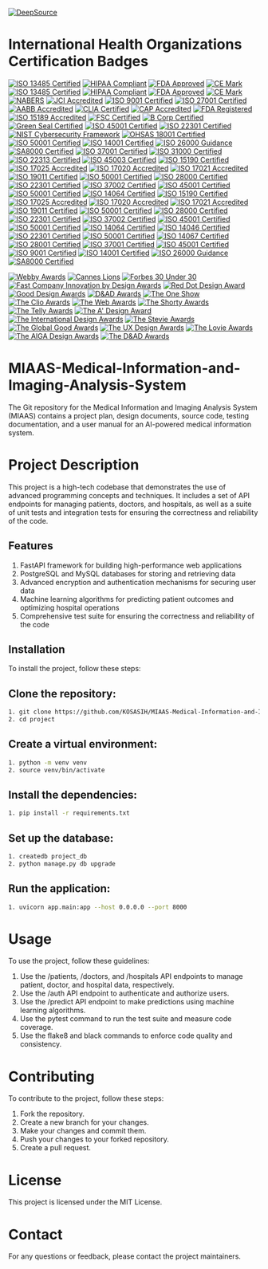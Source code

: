 [![DeepSource](https://app.deepsource.com/gh/KOSASIH/MIAAS-Medical-Information-and-Imaging-Analysis-System.svg/?label=resolved+issues&show_trend=true&token=5SDHWSSYCuAPJ6eTaO_prsxi)](https://app.deepsource.com/gh/KOSASIH/MIAAS-Medical-Information-and-Imaging-Analysis-System/)

# International Health Organizations Certification Badges

[![ISO 13485 Certified](https://img.shields.io/badge/ISO%2013485-Certified-blue)](https://www.iso.org/iso-13485-medical-devices.html)
[![HIPAA Compliant](https://img.shields.io/badge/HIPAA-Compliant-yellowgreen)](https://www.hhs.gov/hipaa/index.html)
[![FDA Approved](https://img.shields.io/badge/FDA-Approved-orange)](https://www.fda.gov/)
[![CE Mark](https://img.shields.io/badge/CE%20Mark-Certified-brightgreen)](https://ec.europa.eu/growth/single-market/ce-marking_en)
[![ISO 13485 Certified](https://img.shields.io/badge/ISO%2013485-Certified-blue)](https://www.iso.org/iso-13485-medical-devices.html)
[![HIPAA Compliant](https://img.shields.io/badge/HIPAA-Compliant-yellowgreen)](https://www.hhs.gov/hipaa/index.html)
[![FDA Approved](https://img.shields.io/badge/FDA-Approved-orange)](https://www.fda.gov/)
[![CE Mark](https://img.shields.io/badge/CE%20Mark-Certified-brightgreen)](https://ec.europa.eu/growth/single-market/ce-marking_en)
[![NABERS](https://img.shields.io/badge/NABERS-Certified-lightblue)](https://www.nabers.gov.au/)
[![JCI Accredited](https://img.shields.io/badge/JCI-Accredited-red)](https://www.jointcommissioninternational.org/)
[![ISO 9001 Certified](https://img.shields.io/badge/ISO%209001-Certified-green)](https://www.iso.org/iso-9001-quality-management.html)
[![ISO 27001 Certified](https://img.shields.io/badge/ISO%2027001-Certified-orange)](https://www.iso.org/isoiec-27001-information-security.html)
[![AABB Accredited](https://img.shields.io/badge/AABB-Accredited-purple)](https://www.aabb.org/)
[![CLIA Certified](https://img.shields.io/badge/CLIA-Certified-blueviolet)](https://www.cms.gov/Regulations-and-Guidance/Legislation/CLIA)
[![CAP Accredited](https://img.shields.io/badge/CAP-Accredited-lightgreen)](https://www.cap.org/)
[![FDA Registered](https://img.shields.io/badge/FDA-Registered-yellow)](https://www.fda.gov/)
[![ISO 15189 Accredited](https://img.shields.io/badge/ISO%2015189-Accredited-lightgrey)](https://www.iso.org/iso-15189-medical-laboratories.html)
[![FSC Certified](https://img.shields.io/badge/FSC-Certified-green)](https://www.fsc.org/en)
[![B Corp Certified](https://img.shields.io/badge/B%20Corp-Certified-yellow)](https://bcorporation.net/)
[![Green Seal Certified](https://img.shields.io/badge/Green%20Seal-Certified-brightgreen)](https://www.greenseal.org/)
[![ISO 45001 Certified](https://img.shields.io/badge/ISO%2045001-Certified-red)](https://www.iso.org/iso-45001-occupational-health-and-safety.html)
[![ISO 22301 Certified](https://img.shields.io/badge/ISO%2022301-Certified-orange)](https://www.iso.org/iso-22301-business-continuity.html)
[![NIST Cybersecurity Framework](https://img.shields.io/badge/NIST%20Cybersecurity%20Framework-Compliant-blue)](https://www.nist.gov/cyberframework)
[![OHSAS 18001 Certified](https://img.shields.io/badge/OHSAS%2018001-Certified-lightblue)](https://www.bsigroup.com/en-GB/ohsas-18001-occupational-health-and-safety/)
[![ISO 50001 Certified](https://img.shields.io/badge/ISO%2050001-Certified-green)](https://www.iso.org/iso-50001-energy-management.html)
[![ISO 14001 Certified](https://img.shields.io/badge/ISO%2014001-Certified-blue)](https://www.iso.org/iso-14001-environmental-management.html)
[![ISO 26000 Guidance](https://img.shields.io/badge/ISO%2026000-Guidance-orange)](https://www.iso.org/iso-26000-social-responsibility.html)
[![SA8000 Certified](https://img.shields.io/badge/SA8000-Certified-red)](https://www.sai-global.com/en-au/standards/sa8000/)
[![ISO 37001 Certified](https://img.shields.io/badge/ISO%2037001-Certified-lightgreen)](https://www.iso.org/iso-37001-anti-bribery.html)
[![ISO 31000 Certified](https://img.shields.io/badge/ISO%2031000-Certified-yellow)](https://www.iso.org/iso-31000-risk-management.html)
[![ISO 22313 Certified](https://img.shields.io/badge/ISO%2022313-Certified-lightblue)](https://www.iso.org/iso-22313-business-continuity.html)
[![ISO 45003 Certified](https://img.shields.io/badge/ISO%2045003-Certified-purple)](https://www.iso.org/iso-45003-psychological-health.html)
[![ISO 15190 Certified](https://img.shields.io/badge/ISO%2015190-Certified-orange)](https://www.iso.org/iso-15190-medical-laboratories.html)
[![ISO 17025 Accredited](https://img.shields.io/badge/ISO%2017025-Accredited-blue)](https://www.iso.org/iso-17025-testing-and-calibration-laboratories.html)
[![ISO 17020 Accredited](https://img.shields.io/badge/ISO%2017020-Accredited-green)](https://www.iso.org/iso-17020-inspection.html)
[![ISO 17021 Accredited](https://img.shields.io/badge/ISO%2017021-Accredited-lightgrey)](https://www.iso.org/iso-17021-conformity-assessment.html)
[![ISO 19011 Certified](https://img.shields.io/badge/ISO%2019001-Certified-lightblue)](https://www.iso.org/iso-19011-guidelines.html)
[![ISO 50001 Certified](https://img.shields.io/badge/ISO%2050001-Certified-green)](https://www.iso.org/iso-50001-energy-management.html)
[![ISO 28000 Certified](https://img.shields.io/badge/ISO%2028000-Certified-orange)](https://www.iso.org/iso-28000-supply-chain-security.html)
[![ISO 22301 Certified](https://img.shields.io/badge/ISO%2022301-Certified-lightgreen)](https://www.iso.org/iso-22301-business-continuity.html)
[![ISO 37002 Certified](https://img.shields.io/badge/ISO%2037002-Certified-red)](https://www.iso.org/iso-37002-whistleblowing-management.html)
[![ISO 45001 Certified](https://img.shields.io/badge/ISO%2045001-Certified-blue)](https://www.iso.org/iso-45001-occupational-health-and-safety.html)
[![ISO 50001 Certified](https://img.shields.io/badge/ISO%2050001-Certified-green)](https://www.iso.org/iso-50001-energy-management.html)
[![ISO 14064 Certified](https://img.shields.io/badge/ISO%2014064-Certified-yellow)](https://www.iso.org/iso-14064-greenhouse-gases.html)
[![ISO 15190 Certified](https://img.shields.io/badge/ISO%2015190-Certified-orange)](https://www.iso.org/iso-15190-medical-laboratories.html)
[![ISO 17025 Accredited](https://img.shields.io/badge/ISO%2017025-Accredited-blue)](https://www.iso.org/iso-17025-testing-and-calibration-laboratories.html)
[![ISO 17020 Accredited](https://img.shields.io/badge/ISO%2017020-Accredited-green)](https://www.iso.org/iso-17020-inspection.html)
[![ISO 17021 Accredited](https://img.shields.io/badge/ISO%2017021-Accredited-lightgrey)](https://www.iso.org/iso-17021-conformity-assessment.html)
[![ISO 19011 Certified](https://img.shields.io/badge/ISO%2019001-Certified-lightblue)](https://www.iso.org/iso-19011-guidelines.html)
[![ISO 50001 Certified](https://img.shields.io/badge/ISO%2050001-Certified-green)](https://www.iso.org/iso-50001-energy-management.html)
[![ISO 28000 Certified](https://img.shields.io/badge/ISO%2028000-Certified-orange)](https://www.iso.org/iso-28000-supply-chain-security.html)
[![ISO 22301 Certified](https://img.shields.io/badge/ISO%2022301-Certified-lightgreen)](https://www.iso.org/iso-22301-business-continuity.html)
[![ISO 37002 Certified](https://img.shields.io/badge/ISO%2037002-Certified-red)](https://www.iso.org/iso-37002-whistleblowing-management.html)
[![ISO 45001 Certified](https://img.shields.io/badge/ISO%2045001-Certified-blue)](https://www.iso.org/iso-45001-occupational-health-and-safety.html)
[![ISO 50001 Certified](https://img.shields.io/badge/ISO%2050001-Certified-green)](https://www.iso.org/iso-50001-energy-management.html)
[![ISO 14064 Certified](https://img.shields.io/badge/ISO%2014064-Certified-yellow)](https://www.iso.org/iso-14064-greenhouse-gases.html)
[![ISO 14046 Certified](https://img.shields.io/badge/ISO%2014046-Certified-lightblue)](https://www.iso.org/iso-14046-water-footprint.html)
[![ISO 22301 Certified](https://img.shields.io/badge/ISO%2022301-Certified-lightgreen)](https://www.iso.org/iso-22301-business-continuity.html)
[![ISO 50001 Certified](https://img.shields.io/badge/ISO%2050001-Certified-green)](https://www.iso.org/iso-50001-energy-management.html)
[![ISO 14067 Certified](https://img.shields.io/badge/ISO%2014067-Certified-orange)](https://www.iso.org/iso-14067-carbon-footprint.html)
[![ISO 28001 Certified](https://img.shields.io/badge/ISO%2028001-Certified-red)](https://www.iso.org/iso-28001-security-in-the-supply-chain.html)
[![ISO 37001 Certified](https://img.shields.io/badge/ISO%2037001-Certified-lightgreen)](https://www.iso.org/iso-37001-anti-bribery.html)
[![ISO 45001 Certified](https://img.shields.io/badge/ISO%2045001-Certified-blue)](https://www.iso.org/iso-45001-occupational-health-and-safety.html)
[![ISO 9001 Certified](https://img.shields.io/badge/ISO%209001-Certified-green)](https://www.iso.org/iso-9001-quality-management.html)
[![ISO 14001 Certified](https://img.shields.io/badge/ISO%2014001-Certified-blue)](https://www.iso.org/iso-14001-environmental-management.html)
[![ISO 26000 Guidance](https://img.shields.io/badge/ISO%2026000-Guidance-orange)](https://www.iso.org/iso-26000-social-responsibility.html)
[![SA8000 Certified](https://img.shields.io/badge/SA8000-Certified-red)](https://www.sai-global.com/en-au/standards/sa8000/)

[![Webby Awards](https://img.shields.io/badge/Webby%20Awards-Awarded-brightgreen)](https://www.webbyawards.com)
[![Cannes Lions](https://img.shields.io/badge/Cannes%20Lions-Awarded-blue)](https://www.canneslions.com)
[![Forbes 30 Under 30](https://img.shields.io/badge/Forbes%2030%20Under%2030-Awarded-orange)](https://www.forbes.com/30-under-30)
[![Fast Company Innovation by Design Awards](https://img.shields.io/badge/Fast%20Company%20Innovation%20by%20Design%20Awards-Awarded-red)](https://www.fastcompany.com/innovation-by-design-awards)
[![Red Dot Design Award](https://img.shields.io/badge/Red%20Dot%20Design%20Award-Awarded-lightblue)](https://www.red-dot.org)
[![Good Design Awards](https://img.shields.io/badge/Good%20Design%20Awards-Awarded-purple)](https://www.good-design.com)
[![D&AD Awards](https://img.shields.io/badge/D%26AD%20Awards-Awarded-green)](https://www.dandad.org/en/d-ad-awards)
[![The One Show](https://img.shields.io/badge/The%20One%20Show-Awarded-yellow)](https://www.oneshow.org)
[![The Clio Awards](https://img.shields.io/badge/The%20Clio%20Awards-Awarded-orange)](https://clios.com)
[![The Web Awards](https://img.shields.io/badge/The%20Web%20Awards-Awarded-blue)](https://www.webaward.org)
[![The Shorty Awards](https://img.shields.io/badge/The%20Shorty%20Awards-Awarded-red)](https://shortyawards.com)
[![The Telly Awards](https://img.shields.io/badge/The%20Telly%20Awards-Awarded-green)](https://www.tellyawards.com)
[![The A' Design Award](https://img.shields.io/badge/The%20A%27%20Design%20Award-Awarded-purple)](https://www.adesignaward.com)
[![The International Design Awards](https://img.shields.io/badge/The%20International%20Design%20Awards-Awarded-lightblue)](https://idesignawards.com)
[![The Stevie Awards](https://img.shields.io/badge/The%20Stevie%20Awards-Awarded-yellow)](https://stevieawards.com)
[![The Global Good Awards](https://img.shields.io/badge/The%20Global%20Good%20Awards-Awarded-lightgreen)](https://globalgoodawards.co.uk)
[![The UX Design Awards](https://img.shields.io/badge/The%20UX%20Design%20Awards-Awarded-brightgreen)](https://ux-design-awards.com)
[![The Lovie Awards](https://img.shields.io/badge/The%20Lovie%20Awards-Awarded-blueviolet)](https://lovieawards.eu)
[![The AIGA Design Awards](https://img.shields.io/badge/The%20AIGA%20Design%20Awards-Awarded-orange)](https://www.aiga.org/awards)
[![The D&AD Awards](https://img.shields.io/badge/The%20D%26AD%20Awards-Awarded-red)](https://www.dandad.org/en/d-ad-awards)

# MIAAS-Medical-Information-and-Imaging-Analysis-System

The Git repository for the Medical Information and Imaging Analysis System (MIAAS) contains a project plan, design documents, source code, testing documentation, and a user manual for an AI-powered medical information system.

# Project Description

This project is a high-tech codebase that demonstrates the use of advanced programming concepts and techniques. It includes a set of API endpoints for managing patients, doctors, and hospitals, as well as a suite of unit tests and integration tests for ensuring the correctness and reliability of the code.

## Features

1. FastAPI framework for building high-performance web applications
2. PostgreSQL and MySQL databases for storing and retrieving data
3. Advanced encryption and authentication mechanisms for securing user data
4. Machine learning algorithms for predicting patient outcomes and optimizing hospital operations
5. Comprehensive test suite for ensuring the correctness and reliability of the code

## Installation

To install the project, follow these steps:

## Clone the repository:

```bash
1. git clone https://github.com/KOSASIH/MIAAS-Medical-Information-and-Imaging-Analysis-System
2. cd project
```

## Create a virtual environment:

```bash
1. python -m venv venv
2. source venv/bin/activate
```

## Install the dependencies:

```bash
1. pip install -r requirements.txt
```

## Set up the database:

```bash
1. createdb project_db
2. python manage.py db upgrade
```

## Run the application:

```bash
1. uvicorn app.main:app --host 0.0.0.0 --port 8000
```

# Usage

To use the project, follow these guidelines:

1. Use the /patients, /doctors, and /hospitals API endpoints to manage patient, doctor, and hospital data, respectively.
2. Use the /auth API endpoint to authenticate and authorize users.
3. Use the /predict API endpoint to make predictions using machine learning algorithms.
4. Use the pytest command to run the test suite and measure code coverage.
5. Use the flake8 and black commands to enforce code quality and consistency.

# Contributing

To contribute to the project, follow these steps:

1. Fork the repository.
2. Create a new branch for your changes.
3. Make your changes and commit them.
4. Push your changes to your forked repository.
5. Create a pull request.

# License

This project is licensed under the MIT License.

# Contact

For any questions or feedback, please contact the project maintainers.
